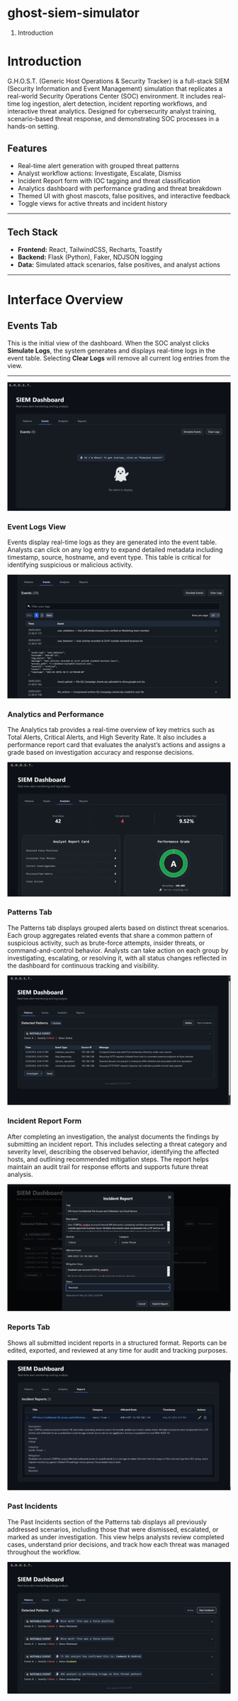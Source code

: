 # ghost-siem-simulator
1. Introduction
   
# Introduction

G.H.O.S.T. (Generic Host Operations & Security Tracker) is a full-stack SIEM (Security Information and Event Management) simulation that replicates a real-world Security Operations Center (SOC) environment. It includes real-time log ingestion, alert detection, incident reporting workflows, and interactive threat analytics. Designed for cybersecurity analyst training, scenario-based threat response, and demonstrating SOC processes in a hands-on setting.


## Features

- Real-time alert generation with grouped threat patterns
- Analyst workflow actions: Investigate, Escalate, Dismiss
- Incident Report form with IOC tagging and threat classification
- Analytics dashboard with performance grading and threat breakdown
- Themed UI with ghost mascots, false positives, and interactive feedback
- Toggle views for active threats and incident history

---

## Tech Stack

- **Frontend:** React, TailwindCSS, Recharts, Toastify
- **Backend:** Flask (Python), Faker, NDJSON logging
- **Data:** Simulated attack scenarios, false positives, and analyst actions

---

# Interface Overview

## Events Tab  
This is the initial view of the dashboard. When the SOC analyst clicks **Simulate Logs**, the system generates and displays real-time logs in the event table. Selecting **Clear Logs** will remove all current log entries from the view.  

---
![Events Tab](./assets/ghost-siem-demo-1.png)

### Event Logs View  
Events display real-time logs as they are generated into the event table. Analysts can click on any log entry to expand detailed metadata including timestamp, source, hostname, and event type. This table is critical for identifying suspicious or malicious activity.  

![Event Logs](./assets/ghost-siem-demo-2.png)

### Analytics and Performance  
The Analytics tab provides a real-time overview of key metrics such as Total Alerts, Critical Alerts, and High Severity Rate. It also includes a performance report card that evaluates the analyst’s actions and assigns a grade based on investigation accuracy and response decisions.  

![Analytics](./assets/ghost-siem-demo-3.png)

### Patterns Tab  
The Patterns tab displays grouped alerts based on distinct threat scenarios. Each group aggregates related events that share a common pattern of suspicious activity, such as brute-force attempts, insider threats, or command-and-control behavior. Analysts can take action on each group by investigating, escalating, or resolving it, with all status changes reflected in the dashboard for continuous tracking and visibility.  

![Patterns Tab](./assets/ghost-siem-demo-4.png)


### Incident Report Form  
After completing an investigation, the analyst documents the findings by submitting an incident report. This includes selecting a threat category and severity level, describing the observed behavior, identifying the affected hosts, and outlining recommended mitigation steps. The report helps maintain an audit trail for response efforts and supports future threat analysis.  

![Incident Report](./assets/ghost-siem-demo-5.png)

### Reports Tab  
Shows all submitted incident reports in a structured format. Reports can be edited, exported, and reviewed at any time for audit and tracking purposes.  

![Reports Tab](./assets/ghost-siem-demo-6.png)

### Past Incidents 
The Past Incidents section of the Patterns tab displays all previously addressed scenarios, including those that were dismissed, escalated, or marked as under investigation. This view helps analysts review completed cases, understand prior decisions, and track how each threat was managed throughout the workflow.  

![Past Incidents](./assets/ghost-siem-demo-7.png)

